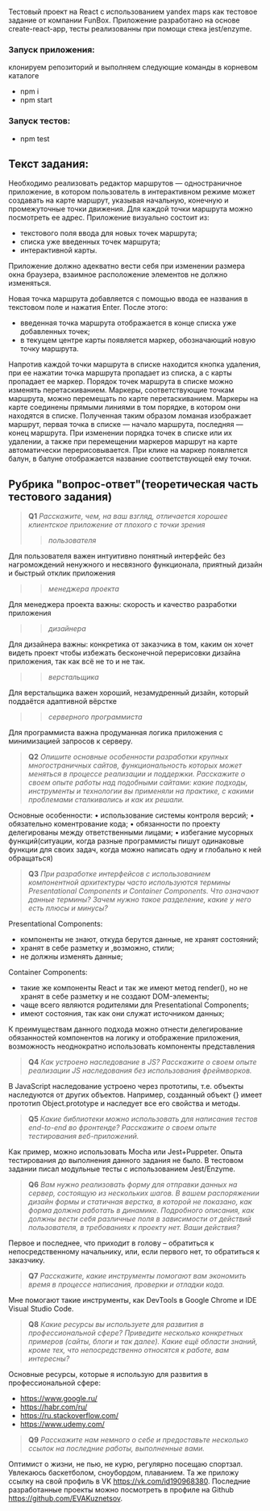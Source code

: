 Тестовый проект на React с использованием yandex maps как тестовое задание от компании FunBox.
Приложение разработано на основе create-react-app, тесты реализованны при помощи стека jest/enzyme.

### Запуск приложения:
клонируем репозиторий и выполняем следующие команды в корневом каталоге
* npm i
* npm start
### Запуск тестов:
* npm test

## Текст задания:

Необходимо реализовать редактор маршрутов — одностраничное приложение, в котором пользователь в интерактивном режиме может создавать на карте маршрут, указывая начальную, конечную и промежуточные точки движения. Для каждой точки маршрута можно посмотреть ее адрес. 
Приложение визуально состоит из:
+ текстового поля ввода для новых точек маршрута; 
+ списка уже введенных точек маршрута; 
+ интерактивной карты. 

 Приложение должно адекватно вести себя при изменении размера окна браузера, взаимное расположение элементов не должно изменяться.

 Новая точка маршрута добавляется с помощью ввода ее названия в текстовом поле и нажатия Enter. 
 После этого: 
+ введенная точка маршрута отображается в конце списка уже добавленных точек; 
+ в текущем центре карты появляется маркер, обозначающий новую точку маршрута. 

 Напротив каждой точки маршрута в списке находится кнопка удаления, при ее нажатии точка маршрута пропадает из списка, а с карты пропадает ее маркер. Порядок точек маршрута в списке можно изменять перетаскиванием. Маркеры, соответствующие точкам маршрута, можно перемещать по карте перетаскиванием. Маркеры на карте соединены прямыми линиями в том порядке, в котором они находятся в списке. Полученная таким образом ломаная изображает маршрут, первая точка в списке — начало маршрута, последняя — конец маршрута. При изменении порядка точек в списке или их удалении, а также при перемещении маркеров маршрут на карте автоматически перерисовывается. При клике на маркер появляется балун, в балуне отображается название соответствующей ему точки.
 
 
 
 ## Рубрика "вопрос-ответ"(теоретическая часть тестового задания)
> **Q1**  *Расскажите, чем, на ваш взгляд, отличается хорошее клиентское приложение от плохого с точки зрения*
>> *пользователя*

Для пользователя важен интуитивно понятный интерфейс без нагромождений ненужного и несвязного функционала, приятный дизайн и быстрый отклик приложения
>> *менеджера проекта*

Для менеджера проекта важны: скорость и качество разработки приложения
>> *дизайнера*

Для дизайнера важны: конкретика от заказчика в том, каким он хочет видеть проект чтобы избежать бесконечной перерисовки дизайна приложения, так как всё не то и не так.
>> *верстальщика*

Для верстальщика важен хороший, незамудренный дизайн, который поддаётся адаптивной вёрстке
>> *серверного программиста*

Для программиста важна продуманная логика приложения  с минимизацией запросов к серверу.

>**Q2** *Опишите основные особенности разработки крупных многостраничных сайтов, функциональность которых может меняться в процессе реализации и поддержки. Расскажите о своем опыте работы над подобными сайтами: какие подходы, инструменты и технологии вы применяли на практике, с какими проблемами сталкивались и как их решали.*

Основные особенности:
•	использование системы контроля версий;
•	обязательно коментрование кода;
•	обязанности по проекту делегированы между ответственными лицами;
•	избегание мусорных функций(ситуации, когда разные программисты пишут одинаковые функции для своих задач, когда можно написать одну и глобально к ней обращаться)

>**Q3** *При разработке интерфейсов с использованием компонентной архитектуры часто используются термины Presentational Сomponents и Сontainer Сomponents. Что означают данные термины? Зачем нужно такое разделение, какие у него есть плюсы и минусы?*

Presentational Сomponents:
* компоненты не знают, откуда берутся данные, не хранят состояний;
* хранят в себе разметку и ,возможно, стили;
* не должны изменять данные;

Сontainer Сomponents:
* такие же компоненты React и так же имеют метод render(), но не хранят в себе разметку и не создают DOM-элементы;
* чаще всего являются родителями для Presentational Сomponents;
* имеют состояния, так как они служат источником данных;

К преимуществам данного подхода можно отнести делегирование обязанностей компонентов на логику и отображение приложения, возможность неоднократно использовать компоненты представления

> **Q4** *Как устроено наследование в JS? Расскажите о своем опыте реализации JS наследования без использования фреймворков.*

В JavaScript наследование устроено через прототипы, т.е. объекты наследуются от других объектов.  Например, созданный объект {} имеет прототип Object.prototype и наследует все его свойства и методы.

> **Q5** *Какие библиотеки можно использовать для написания тестов end-to-end во фронтенде? Расскажите о своем опыте тестирования веб-приложений.*

Как пример, можно использовать Mocha или Jest+Puppeter.
Опыта тестирования до выполнения данного задания не было. В тестовом задании писал модульные тесты с использованием Jest/Enzyme.

> **Q6** *Вам нужно реализовать форму для отправки данных на сервер, состоящую из нескольких шагов. В вашем распоряжении дизайн формы и статичная верстка, в которой не показано, как форма должна работать в динамике. Подробного описания, как должны вести себя различные поля в зависимости от действий пользователя, в требованиях к проекту нет. Ваши действия?*

Первое и последнее, что приходит в голову – обратиться к непосредственному начальнику, или, если первого нет, то обратиться к заказчику.

> **Q7** *Расскажите, какие инструменты помогают вам экономить время в процессе написания, проверки и отладки кода.*

Мне помогают такие инструменты, как DevTools в Google Chrome и IDE Visual Studio Code.

> **Q8** *Какие ресурсы вы используете для развития в профессиональной сфере? Приведите несколько конкретных примеров (сайты, блоги и так далее). Какие ещё области знаний, кроме тех, что непосредственно относятся к работе, вам интересны?*

Основные ресурсы, которые я использую для развития в профессиональной сфере: 
* https://www.google.ru/
* https://habr.com/ru/
* https://ru.stackoverflow.com/
* https://www.udemy.com/

> **Q9** *Расскажите нам немного о себе и предоставьте несколько ссылок на последние работы, выполненные вами.*

Оптимист о жизни, не пью, не курю, регулярно посещаю спортзал. Увлекаюсь баскетболом, сноубордом, плаванием.  Та же приложу ссылку на свой профиль в VK https://vk.com/id190968380.
Последние разработанные проекты можно посмотреть в профиле на Github https://github.com/EVAKuznetsov.

